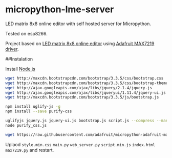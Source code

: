 # micropython-lme-server
LED matrix 8x8 online editor with self hosted server for Micropython.

Tested on esp8266.

Project based on [LED matrix 8x8 online editor](https://github.com/xantorohara/led-matrix-editor) using [Adafruit MAX7219 driver](https://github.com/adafruit/micropython-adafruit-max7219).

##Instalation

Install [Node.js](https://nodejs.org/)

```bash
wget http://maxcdn.bootstrapcdn.com/bootstrap/3.3.5/css/bootstrap.css
wget http://maxcdn.bootstrapcdn.com/bootstrap/3.3.5/css/bootstrap-theme.css
wget http://ajax.googleapis.com/ajax/libs/jquery/2.1.4/jquery.js
wget http://ajax.googleapis.com/ajax/libs/jqueryui/1.11.4/jquery-ui.js
wget http://maxcdn.bootstrapcdn.com/bootstrap/3.3.5/js/bootstrap.js

npm install uglify-js -g
npm install --save purify-css

uglifyjs jquery.js jquery-ui.js bootstrap.js script.js --compress --mangle -o script.min.js 
node purify_css.js

wget https://raw.githubusercontent.com/adafruit/micropython-adafruit-max7219/master/max7219.py
```

Uplaod `style.min.css` `main.py` `web_server.py` `script.min.js` `index.html` `max7219.py` and restart.
